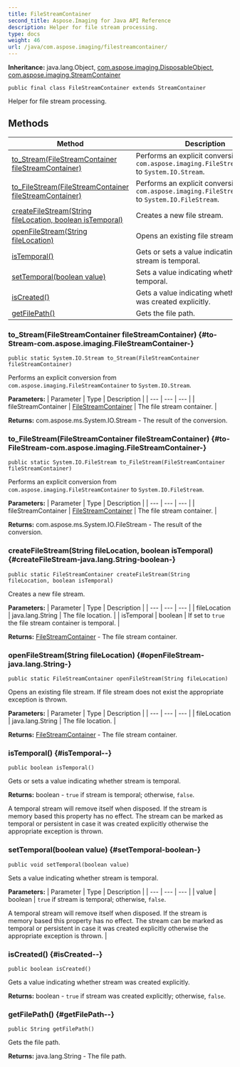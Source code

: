 ```yaml
---
title: FileStreamContainer
second_title: Aspose.Imaging for Java API Reference
description: Helper for file stream processing.
type: docs
weight: 46
url: /java/com.aspose.imaging/filestreamcontainer/
---
```

**Inheritance:**
java.lang.Object, [com.aspose.imaging.DisposableObject](../../com.aspose.imaging/disposableobject), [com.aspose.imaging.StreamContainer](../../com.aspose.imaging/streamcontainer)
```
public final class FileStreamContainer extends StreamContainer
```

Helper for file stream processing.
## Methods

| Method | Description |
| --- | --- |
| [to_Stream(FileStreamContainer fileStreamContainer)](#to-Stream-com.aspose.imaging.FileStreamContainer-) | Performs an explicit conversion from `com.aspose.imaging.FileStreamContainer` to `System.IO.Stream`. |
| [to_FileStream(FileStreamContainer fileStreamContainer)](#to-FileStream-com.aspose.imaging.FileStreamContainer-) | Performs an explicit conversion from `com.aspose.imaging.FileStreamContainer` to `System.IO.FileStream`. |
| [createFileStream(String fileLocation, boolean isTemporal)](#createFileStream-java.lang.String-boolean-) | Creates a new file stream. |
| [openFileStream(String fileLocation)](#openFileStream-java.lang.String-) | Opens an existing file stream. |
| [isTemporal()](#isTemporal--) | Gets or sets a value indicating whether stream is temporal. |
| [setTemporal(boolean value)](#setTemporal-boolean-) | Sets a value indicating whether stream is temporal. |
| [isCreated()](#isCreated--) | Gets a value indicating whether stream was created explicitly. |
| [getFilePath()](#getFilePath--) | Gets the file path. |
### to_Stream(FileStreamContainer fileStreamContainer) {#to-Stream-com.aspose.imaging.FileStreamContainer-}
```
public static System.IO.Stream to_Stream(FileStreamContainer fileStreamContainer)
```


Performs an explicit conversion from `com.aspose.imaging.FileStreamContainer` to `System.IO.Stream`.

**Parameters:**
| Parameter | Type | Description |
| --- | --- | --- |
| fileStreamContainer | [FileStreamContainer](../../com.aspose.imaging/filestreamcontainer) | The file stream container. |

**Returns:**
com.aspose.ms.System.IO.Stream - The result of the conversion.
### to_FileStream(FileStreamContainer fileStreamContainer) {#to-FileStream-com.aspose.imaging.FileStreamContainer-}
```
public static System.IO.FileStream to_FileStream(FileStreamContainer fileStreamContainer)
```


Performs an explicit conversion from `com.aspose.imaging.FileStreamContainer` to `System.IO.FileStream`.

**Parameters:**
| Parameter | Type | Description |
| --- | --- | --- |
| fileStreamContainer | [FileStreamContainer](../../com.aspose.imaging/filestreamcontainer) | The file stream container. |

**Returns:**
com.aspose.ms.System.IO.FileStream - The result of the conversion.
### createFileStream(String fileLocation, boolean isTemporal) {#createFileStream-java.lang.String-boolean-}
```
public static FileStreamContainer createFileStream(String fileLocation, boolean isTemporal)
```


Creates a new file stream.

**Parameters:**
| Parameter | Type | Description |
| --- | --- | --- |
| fileLocation | java.lang.String | The file location. |
| isTemporal | boolean | If set to `true` the file stream container is temporal. |

**Returns:**
[FileStreamContainer](../../com.aspose.imaging/filestreamcontainer) - The file stream container.
### openFileStream(String fileLocation) {#openFileStream-java.lang.String-}
```
public static FileStreamContainer openFileStream(String fileLocation)
```


Opens an existing file stream. If file stream does not exist the appropriate exception is thrown.

**Parameters:**
| Parameter | Type | Description |
| --- | --- | --- |
| fileLocation | java.lang.String | The file location. |

**Returns:**
[FileStreamContainer](../../com.aspose.imaging/filestreamcontainer) - The file stream container.
### isTemporal() {#isTemporal--}
```
public boolean isTemporal()
```


Gets or sets a value indicating whether stream is temporal.

**Returns:**
boolean - `true` if stream is temporal; otherwise, `false`.

A temporal stream will remove itself when disposed. If the stream is memory based this property has no effect. The stream can be marked as temporal or persistent in case it was created explicitly otherwise the appropriate exception is thrown.
### setTemporal(boolean value) {#setTemporal-boolean-}
```
public void setTemporal(boolean value)
```


Sets a value indicating whether stream is temporal.

**Parameters:**
| Parameter | Type | Description |
| --- | --- | --- |
| value | boolean | `true` if stream is temporal; otherwise, `false`.

A temporal stream will remove itself when disposed. If the stream is memory based this property has no effect. The stream can be marked as temporal or persistent in case it was created explicitly otherwise the appropriate exception is thrown. |

### isCreated() {#isCreated--}
```
public boolean isCreated()
```


Gets a value indicating whether stream was created explicitly.

**Returns:**
boolean - `true` if stream was created explicitly; otherwise, `false`.
### getFilePath() {#getFilePath--}
```
public String getFilePath()
```


Gets the file path.

**Returns:**
java.lang.String - The file path.
